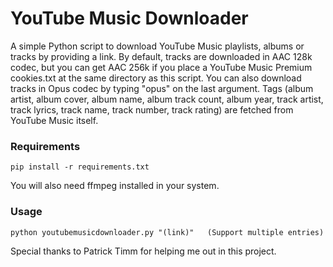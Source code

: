 # YouTube Music Downloader
A simple Python script to download YouTube Music playlists, albums or tracks by providing a link.
By default, tracks are downloaded in AAC 128k codec, but you can get AAC 256k if you place a YouTube Music Premium cookies.txt at the same directory as this script.
You can also download tracks in Opus codec by typing "opus" on the last argument.
Tags (album artist, album cover, album name, album track count, album year, track artist, track lyrics, track name, track number, track rating) are fetched from YouTube Music itself.

### Requirements
    pip install -r requirements.txt
You will also need ffmpeg installed in your system.

### Usage
    python youtubemusicdownloader.py "(link)"   (Support multiple entries)

Special thanks to Patrick Timm for helping me out in this project.
